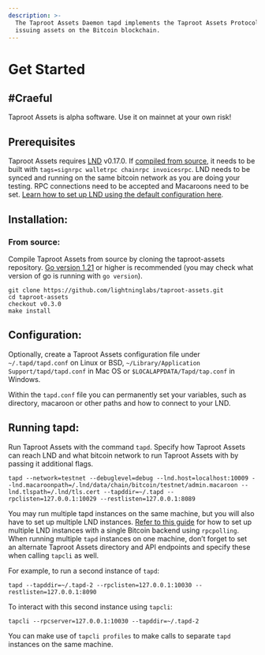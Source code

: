 ```yaml
---
description: >-
  The Taproot Assets Daemon tapd implements the Taproot Assets Protocol for
  issuing assets on the Bitcoin blockchain.
---
```


# Get Started

## #Craeful <a href="#docs-internal-guid-f9af6317-7fff-eeb2-2957-b358d3da86da" id="docs-internal-guid-f9af6317-7fff-eeb2-2957-b358d3da86da"></a>

Taproot Assets is alpha software. Use it on mainnet at your own risk!

## Prerequisites <a href="#docs-internal-guid-29b5ec39-7fff-4a26-d7e9-dfa1d01ff2c6" id="docs-internal-guid-29b5ec39-7fff-4a26-d7e9-dfa1d01ff2c6"></a>

Taproot Assets requires [LND](https://github.com/lightningnetwork/lnd/) v0.17.0. If [compiled from source](../lnd/run-lnd.md#docs-internal-guid-8ffda72d-7fff-a07e-3bb8-93cdf01b5103), it needs to be built with `tags=signrpc walletrpc chainrpc invoicesrpc`. LND needs to be synced and running on the same bitcoin network as you are doing your testing. RPC connections need to be accepted and Macaroons need to be set. [Learn how to set up LND using the default configuration here](../lnd/run-lnd.md).

## Installation: <a href="#docs-internal-guid-0652b60a-7fff-d0e5-15fc-159e8557bc88" id="docs-internal-guid-0652b60a-7fff-d0e5-15fc-159e8557bc88"></a>

### From source: <a href="#docs-internal-guid-5879af55-7fff-021d-8347-7ef95cd98105" id="docs-internal-guid-5879af55-7fff-021d-8347-7ef95cd98105"></a>

Compile Taproot Assets from source by cloning the taproot-assets repository. [Go version 1.21](https://go.dev/dl/) or higher is recommended (you may check what version of go is running with `go version`).

`git clone https://github.com/lightninglabs/taproot-assets.git`\
`cd taproot-assets`\
`checkout v0.3.0`\
`make install`

## Configuration: <a href="#docs-internal-guid-8aa3849c-7fff-4b8e-530a-a563b8d9d0b8" id="docs-internal-guid-8aa3849c-7fff-4b8e-530a-a563b8d9d0b8"></a>

Optionally, create a Taproot Assets configuration file under `~/.tapd/tapd.conf` on Linux or BSD, `~/Library/Application Support/tapd/tapd.conf` in Mac OS or `$LOCALAPPDATA/Tapd/tap.conf` in Windows.

Within the `tapd.conf` file you can permanently set your variables, such as directory, macaroon or other paths and how to connect to your LND.

## Running tapd: <a href="#docs-internal-guid-ebf73e49-7fff-b5ed-44ff-b9b0953c6082" id="docs-internal-guid-ebf73e49-7fff-b5ed-44ff-b9b0953c6082"></a>

Run Taproot Assets with the command `tapd`. Specify how Taproot Assets can reach LND and what bitcoin network to run Taproot Assets with by passing it additional flags.

`tapd --network=testnet --debuglevel=debug --lnd.host=localhost:10009 --lnd.macaroonpath=/.lnd/data/chain/bitcoin/testnet/admin.macaroon --lnd.tlspath=/.lnd/tls.cert --tapddir=~/.tapd --rpclisten=127.0.0.1:10029 --restlisten=127.0.0.1:8089`

You may run multiple tapd instances on the same machine, but you will also have to set up multiple LND instances. [Refer to this guide](../lnd/run-lnd.md) for how to set up multiple LND instances with a single Bitcoin backend using `rpcpolling`. When running multiple `tapd` instances on one machine, don’t forget to set an alternate Taproot Assets directory and API endpoints and specify these when calling `tapcli` as well.

For example, to run a second instance of `tapd`:

`tapd --tapddir=~/.tapd-2 --rpclisten=127.0.0.1:10030 --restlisten=127.0.0.1:8090`

To interact with this second instance using `tapcli`:

`tapcli --rpcserver=127.0.0.1:10030 --tapddir=~/.tapd-2`

You can make use of `tapcli profiles` to make calls to separate `tapd` instances on the same machine.

